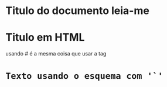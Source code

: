 # Titulo do documento leia-me #

<h1> Titulo em HTML </h1>

usando # é a mesma coisa que usar a tag <h1>

```
Texto usando o esquema com '`'
```

